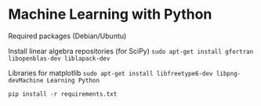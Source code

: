 Machine Learning with Python
============

Required packages (Debian/Ubuntu)

Install linear algebra repositories (for SciPy)
`sudo apt-get install gfortran libopenblas-dev liblapack-dev`

Libraries for matplotlib
`sudo apt-get install libfreetype6-dev libpng-devMachine Learning Python`

`pip install -r requirements.txt`

